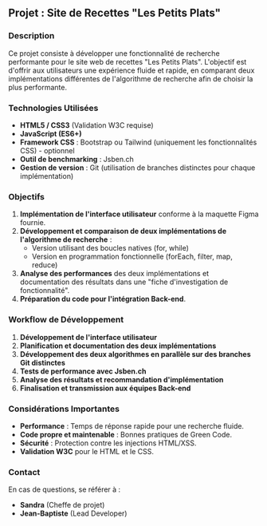 ## Projet : Site de Recettes "Les Petits Plats"

### Description
Ce projet consiste à développer une fonctionnalité de recherche performante pour le site web de recettes "Les Petits Plats". L'objectif est d'offrir aux utilisateurs une expérience fluide et rapide, en comparant deux implémentations différentes de l'algorithme de recherche afin de choisir la plus performante.

### Technologies Utilisées
- **HTML5 / CSS3** (Validation W3C requise)
- **JavaScript (ES6+)**
- **Framework CSS** : Bootstrap ou Tailwind (uniquement les fonctionnalités CSS) - optionnel
- **Outil de benchmarking** : Jsben.ch
- **Gestion de version** : Git (utilisation de branches distinctes pour chaque implémentation)

### Objectifs
1. **Implémentation de l'interface utilisateur** conforme à la maquette Figma fournie.
2. **Développement et comparaison de deux implémentations de l'algorithme de recherche** :
   - Version utilisant des boucles natives (for, while)
   - Version en programmation fonctionnelle (forEach, filter, map, reduce)
3. **Analyse des performances** des deux implémentations et documentation des résultats dans une "fiche d'investigation de fonctionnalité".
4. **Préparation du code pour l'intégration Back-end**.

### Workflow de Développement
1. **Développement de l'interface utilisateur**
2. **Planification et documentation des deux implémentations**
3. **Développement des deux algorithmes en parallèle sur des branches Git distinctes**
4. **Tests de performance avec Jsben.ch**
5. **Analyse des résultats et recommandation d'implémentation**
6. **Finalisation et transmission aux équipes Back-end**

### Considérations Importantes
- **Performance** : Temps de réponse rapide pour une recherche fluide.
- **Code propre et maintenable** : Bonnes pratiques de Green Code.
- **Sécurité** : Protection contre les injections HTML/XSS.
- **Validation W3C** pour le HTML et le CSS.

### Contact
En cas de questions, se référer à :
- **Sandra** (Cheffe de projet)
- **Jean-Baptiste** (Lead Developer)

